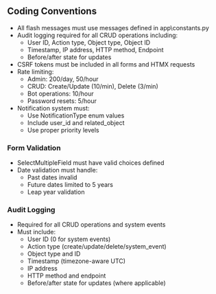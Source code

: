 ## Coding Conventions
- All flash messages must use messages defined in app\constants.py
- Audit logging required for all CRUD operations including:
  - User ID, Action type, Object type, Object ID
  - Timestamp, IP address, HTTP method, Endpoint
  - Before/after state for updates
- CSRF tokens must be included in all forms and HTMX requests
- Rate limiting:
  - Admin: 200/day, 50/hour
  - CRUD: Create/Update (10/min), Delete (3/min)
  - Bot operations: 10/hour
  - Password resets: 5/hour
- Notification system must:
  - Use NotificationType enum values
  - Include user_id and related_object
  - Use proper priority levels

### Form Validation
- SelectMultipleField must have valid choices defined
- Date validation must handle:
  - Past dates invalid
  - Future dates limited to 5 years
  - Leap year validation

### Audit Logging
- Required for all CRUD operations and system events
- Must include:
  - User ID (0 for system events)
  - Action type (create/update/delete/system_event)
  - Object type and ID
  - Timestamp (timezone-aware UTC)
  - IP address
  - HTTP method and endpoint
  - Before/after state for updates (where applicable)

